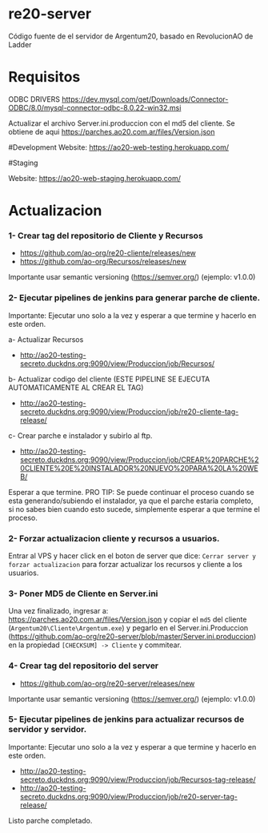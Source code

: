 # re20-server
Código fuente de el servidor de Argentum20, basado en RevolucionAO de Ladder

# Requisitos

ODBC DRIVERS
https://dev.mysql.com/get/Downloads/Connector-ODBC/8.0/mysql-connector-odbc-8.0.22-win32.msi

Actualizar el archivo Server.ini.produccion con el md5 del cliente. Se obtiene de aqui https://parches.ao20.com.ar/files/Version.json

#Development
Website:
https://ao20-web-testing.herokuapp.com/

#Staging

Website:
https://ao20-web-staging.herokuapp.com/



# Actualizacion

### 1- Crear tag del repositorio de Cliente y Recursos

- https://github.com/ao-org/re20-cliente/releases/new
- https://github.com/ao-org/Recursos/releases/new

Importante usar semantic versioning (https://semver.org/) (ejemplo: v1.0.0)

### 2- Ejecutar pipelines de jenkins para generar parche de cliente. 
Importante: Ejecutar uno solo a la vez y esperar a que termine y hacerlo en este orden.

a- Actualizar Recursos

- http://ao20-testing-secreto.duckdns.org:9090/view/Produccion/job/Recursos/

b- Actualizar codigo del cliente (ESTE PIPELINE SE EJECUTA AUTOMATICAMENTE AL CREAR EL TAG)

- http://ao20-testing-secreto.duckdns.org:9090/view/Produccion/job/re20-cliente-tag-release/

c- Crear parche e instalador y subirlo al ftp.

- http://ao20-testing-secreto.duckdns.org:9090/view/Produccion/job/CREAR%20PARCHE%20CLIENTE%20E%20INSTALADOR%20NUEVO%20PARA%20LA%20WEB/

Esperar a que termine.
PRO TIP: Se puede continuar el proceso cuando se esta generando/subiendo el instalador, ya que el parche estaria completo, si no sabes bien cuando esto sucede, simplemente esperar a que termine el proceso.

### 2- Forzar actualizacion cliente y recursos a usuarios.
Entrar al VPS y hacer click en el boton de server que dice: `Cerrar server y forzar actualizacion` para forzar actualizar los recursos y cliente a los usuarios.

### 3- Poner MD5 de Cliente en Server.ini
Una vez finalizado, ingresar a: https://parches.ao20.com.ar/files/Version.json y copiar el `md5` del cliente (`Argentum20\Cliente\Argentum.exe`)
y pegarlo en el Server.ini.Produccion (https://github.com/ao-org/re20-server/blob/master/Server.ini.produccion) en la propiedad `[CHECKSUM] -> Cliente` y commitear.

### 4- Crear tag del repositorio del server 

- https://github.com/ao-org/re20-server/releases/new

Importante usar semantic versioning (https://semver.org/) (ejemplo: v1.0.0)

### 5- Ejecutar pipelines de jenkins para actualizar recursos de servidor y servidor.
Importante: Ejecutar uno solo a la vez y esperar a que termine y hacerlo en este orden.

- http://ao20-testing-secreto.duckdns.org:9090/view/Produccion/job/Recursos-tag-release/
- http://ao20-testing-secreto.duckdns.org:9090/view/Produccion/job/re20-server-tag-release/


Listo parche completado.



